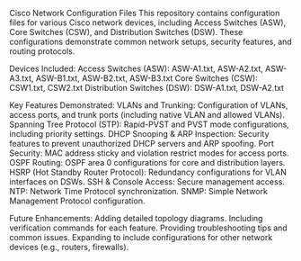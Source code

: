 Cisco Network Configuration Files
This repository contains configuration files for various Cisco network devices, including Access Switches (ASW), Core Switches (CSW), and Distribution Switches (DSW). These configurations demonstrate common network setups, security features, and routing protocols.

Devices Included:
Access Switches (ASW): ASW-A1.txt, ASW-A2.txt, ASW-A3.txt, ASW-B1.txt, ASW-B2.txt, ASW-B3.txt
Core Switches (CSW): CSW1.txt, CSW2.txt
Distribution Switches (DSW): DSW-A1.txt, DSW-A2.txt

Key Features Demonstrated:
VLANs and Trunking: Configuration of VLANs, access ports, and trunk ports (including native VLAN and allowed VLANs).
Spanning Tree Protocol (STP): Rapid-PVST and PVST mode configurations, including priority settings.
DHCP Snooping & ARP Inspection: Security features to prevent unauthorized DHCP servers and ARP spoofing.
Port Security: MAC address sticky and violation restrict modes for access ports.
OSPF Routing: OSPF area 0 configurations for core and distribution layers.
HSRP (Hot Standby Router Protocol): Redundancy configurations for VLAN interfaces on DSWs.
SSH & Console Access: Secure management access.
NTP: Network Time Protocol synchronization.
SNMP: Simple Network Management Protocol configuration.

Future Enhancements:
Adding detailed topology diagrams.
Including verification commands for each feature.
Providing troubleshooting tips and common issues.
Expanding to include configurations for other network devices (e.g., routers, firewalls).
